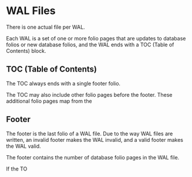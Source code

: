 # WAL Files

There is one actual file per WAL.

Each WAL is a set of one or more folio pages that are updates to database folios or new database folios, and the WAL ends with a TOC (Table of Contents) block.

## TOC (Table of Contents)

The TOC always ends with a single footer folio.

The TOC may also include other folio pages before the footer. These additional folio pages map from the 

## Footer

The footer is the last folio of a WAL file. Due to the way WAL files are written, an invalid footer makes the WAL invalid, and a valid footer makes the WAL valid.

The footer contains the number of database folio pages in the WAL file.

If the TO